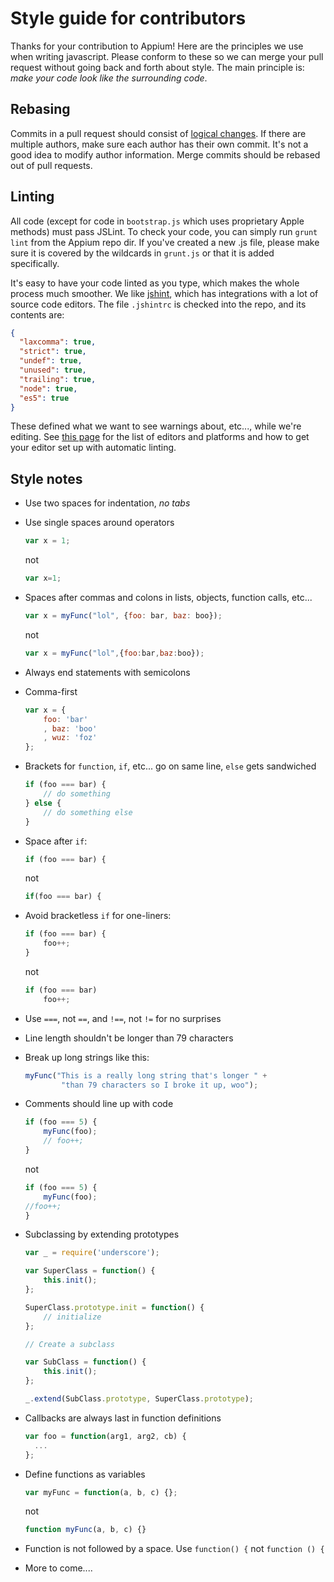 Style guide for contributors
============================

Thanks for your contribution to Appium! Here are the principles we use when writing javascript. Please conform to these so we can merge your pull request without going back and forth about style. The main principle is: *make your code look like the surrounding code*.

Rebasing
--------

Commits in a pull request should consist of [logical changes](https://github.com/appium/appium/pull/920#issuecomment-21588553). If there are multiple authors, make sure each author has their own commit. It's not a good idea to modify author information.
Merge commits should be rebased out of pull requests.

Linting
-------
All code (except for code in `bootstrap.js` which uses proprietary Apple methods) must pass JSLint. To check your code, you can simply run `grunt lint` from the Appium repo dir. If you've created a new .js file, please make sure it is covered by the wildcards in `grunt.js` or that it is added specifically.

It's easy to have your code linted as you type, which makes the whole process much smoother. We like [jshint](http://www.jshint.com), which has integrations with a lot of source code editors. The file `.jshintrc` is checked into the repo, and its contents are:

```json
{
  "laxcomma": true,
  "strict": true,
  "undef": true,
  "unused": true,
  "trailing": true,
  "node": true,
  "es5": true
}
```

These defined what we want to see warnings about, etc..., while we're editing. See [this page](http://www.jshint.com/platforms/) for the list of editors and platforms and how to get your editor set up with automatic linting.

Style notes
------
*   Use two spaces for indentation, *no tabs*
*   Use single spaces around operators

    ```js
    var x = 1;
    ```
    not
    ```js
    var x=1;
    ```        
    
*   Spaces after commas and colons in lists, objects, function calls, etc...

    ```js
    var x = myFunc("lol", {foo: bar, baz: boo});
    ```
    not
    ```js
    var x = myFunc("lol",{foo:bar,baz:boo});
    ```

*   Always end statements with semicolons
*   Comma-first

    ```js
    var x = {
        foo: 'bar'
        , baz: 'boo'
        , wuz: 'foz'
    };
    ```

*   Brackets for `function`, `if`, etc... go on same line, `else` gets sandwiched

    ```js
    if (foo === bar) {
        // do something
    } else {
        // do something else
    }
    ```

*   Space after `if`:

    ```js
    if (foo === bar) {
    ```
    not
    ```js
    if(foo === bar) {
    ```

*   Avoid bracketless `if` for one-liners:

    ```js
    if (foo === bar) {
        foo++;
    }
    ```
    not
    ```js
    if (foo === bar)
        foo++;
    ```

*   Use `===`, not `==`, and `!==`, not `!=` for no surprises
*   Line length shouldn't be longer than 79 characters
*   Break up long strings like this:

    ```js
    myFunc("This is a really long string that's longer " +
            "than 79 characters so I broke it up, woo");
    ```

*   Comments should line up with code

    ```js
    if (foo === 5) {
        myFunc(foo);
        // foo++;
    }
    ```
    not
    ```js
    if (foo === 5) {
        myFunc(foo);
    //foo++;
    }
    ```

*   Subclassing by extending prototypes

    ```js
    var _ = require('underscore');

    var SuperClass = function() {
        this.init();
    };

    SuperClass.prototype.init = function() {
        // initialize
    };

    // Create a subclass
    
    var SubClass = function() {
        this.init();
    };

    _.extend(SubClass.prototype, SuperClass.prototype);
    ```

*   Callbacks are always last in function definitions

    ```js
    var foo = function(arg1, arg2, cb) {
      ...
    };
    ```

*   Define functions as variables

    ```js
    var myFunc = function(a, b, c) {};
    ```
    not
    ```js
    function myFunc(a, b, c) {}
    ```
    
*   Function is not followed by a space. Use `function() {` not `function () {`

*   More to come....
